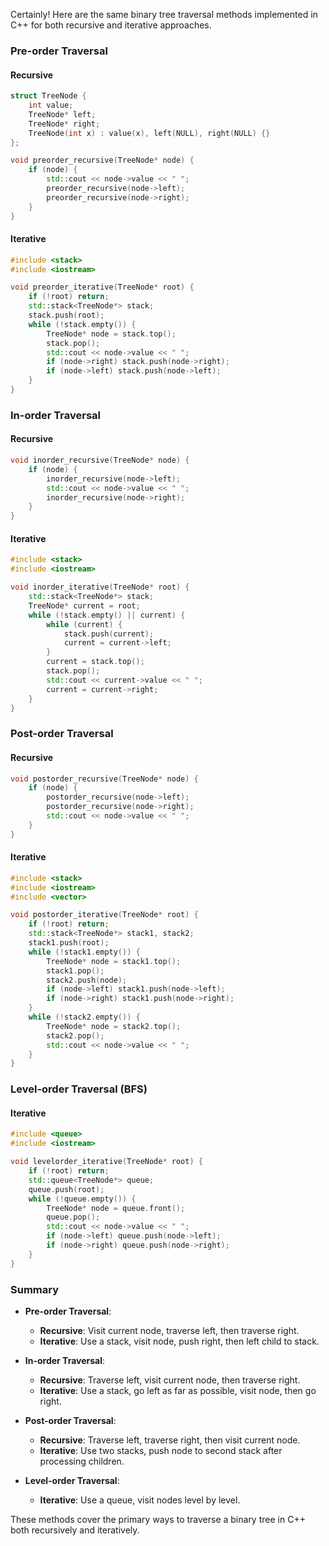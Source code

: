 Certainly! Here are the same binary tree traversal methods implemented in C++ for both recursive and iterative approaches.

### Pre-order Traversal

#### Recursive
```cpp
struct TreeNode {
    int value;
    TreeNode* left;
    TreeNode* right;
    TreeNode(int x) : value(x), left(NULL), right(NULL) {}
};

void preorder_recursive(TreeNode* node) {
    if (node) {
        std::cout << node->value << " ";
        preorder_recursive(node->left);
        preorder_recursive(node->right);
    }
}
```

#### Iterative
```cpp
#include <stack>
#include <iostream>

void preorder_iterative(TreeNode* root) {
    if (!root) return;
    std::stack<TreeNode*> stack;
    stack.push(root);
    while (!stack.empty()) {
        TreeNode* node = stack.top();
        stack.pop();
        std::cout << node->value << " ";
        if (node->right) stack.push(node->right);
        if (node->left) stack.push(node->left);
    }
}
```

### In-order Traversal

#### Recursive
```cpp
void inorder_recursive(TreeNode* node) {
    if (node) {
        inorder_recursive(node->left);
        std::cout << node->value << " ";
        inorder_recursive(node->right);
    }
}
```

#### Iterative
```cpp
#include <stack>
#include <iostream>

void inorder_iterative(TreeNode* root) {
    std::stack<TreeNode*> stack;
    TreeNode* current = root;
    while (!stack.empty() || current) {
        while (current) {
            stack.push(current);
            current = current->left;
        }
        current = stack.top();
        stack.pop();
        std::cout << current->value << " ";
        current = current->right;
    }
}
```

### Post-order Traversal

#### Recursive
```cpp
void postorder_recursive(TreeNode* node) {
    if (node) {
        postorder_recursive(node->left);
        postorder_recursive(node->right);
        std::cout << node->value << " ";
    }
}
```

#### Iterative
```cpp
#include <stack>
#include <iostream>
#include <vector>

void postorder_iterative(TreeNode* root) {
    if (!root) return;
    std::stack<TreeNode*> stack1, stack2;
    stack1.push(root);
    while (!stack1.empty()) {
        TreeNode* node = stack1.top();
        stack1.pop();
        stack2.push(node);
        if (node->left) stack1.push(node->left);
        if (node->right) stack1.push(node->right);
    }
    while (!stack2.empty()) {
        TreeNode* node = stack2.top();
        stack2.pop();
        std::cout << node->value << " ";
    }
}
```

### Level-order Traversal (BFS)

#### Iterative
```cpp
#include <queue>
#include <iostream>

void levelorder_iterative(TreeNode* root) {
    if (!root) return;
    std::queue<TreeNode*> queue;
    queue.push(root);
    while (!queue.empty()) {
        TreeNode* node = queue.front();
        queue.pop();
        std::cout << node->value << " ";
        if (node->left) queue.push(node->left);
        if (node->right) queue.push(node->right);
    }
}
```

### Summary

- **Pre-order Traversal**:
  - **Recursive**: Visit current node, traverse left, then traverse right.
  - **Iterative**: Use a stack, visit node, push right, then left child to stack.

- **In-order Traversal**:
  - **Recursive**: Traverse left, visit current node, then traverse right.
  - **Iterative**: Use a stack, go left as far as possible, visit node, then go right.

- **Post-order Traversal**:
  - **Recursive**: Traverse left, traverse right, then visit current node.
  - **Iterative**: Use two stacks, push node to second stack after processing children.

- **Level-order Traversal**:
  - **Iterative**: Use a queue, visit nodes level by level.

These methods cover the primary ways to traverse a binary tree in C++ both recursively and iteratively.